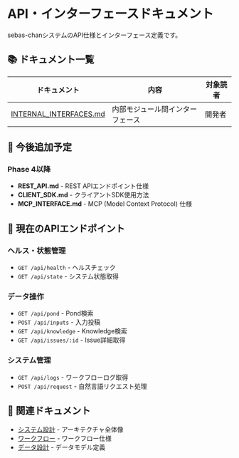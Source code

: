 # API・インターフェースドキュメント

sebas-chanシステムのAPI仕様とインターフェース定義です。

## 📚 ドキュメント一覧

| ドキュメント                                     | 内容                             | 対象読者 |
| ------------------------------------------------ | -------------------------------- | -------- |
| [INTERNAL_INTERFACES.md](INTERNAL_INTERFACES.md) | 内部モジュール間インターフェース | 開発者   |

## 🎯 今後追加予定

### Phase 4以降

- **REST_API.md** - REST APIエンドポイント仕様
- **CLIENT_SDK.md** - クライアントSDK使用方法
- **MCP_INTERFACE.md** - MCP (Model Context Protocol) 仕様

## 📍 現在のAPIエンドポイント

### ヘルス・状態管理

- `GET /api/health` - ヘルスチェック
- `GET /api/state` - システム状態取得

### データ操作

- `GET /api/pond` - Pond検索
- `POST /api/inputs` - 入力投稿
- `GET /api/knowledge` - Knowledge検索
- `GET /api/issues/:id` - Issue詳細取得

### システム管理

- `GET /api/logs` - ワークフローログ取得
- `POST /api/request` - 自然言語リクエスト処理

## 🔗 関連ドキュメント

- [システム設計](../design/) - アーキテクチャ全体像
- [ワークフロー](../workflows/) - ワークフロー仕様
- [データ設計](../data/) - データモデル定義

